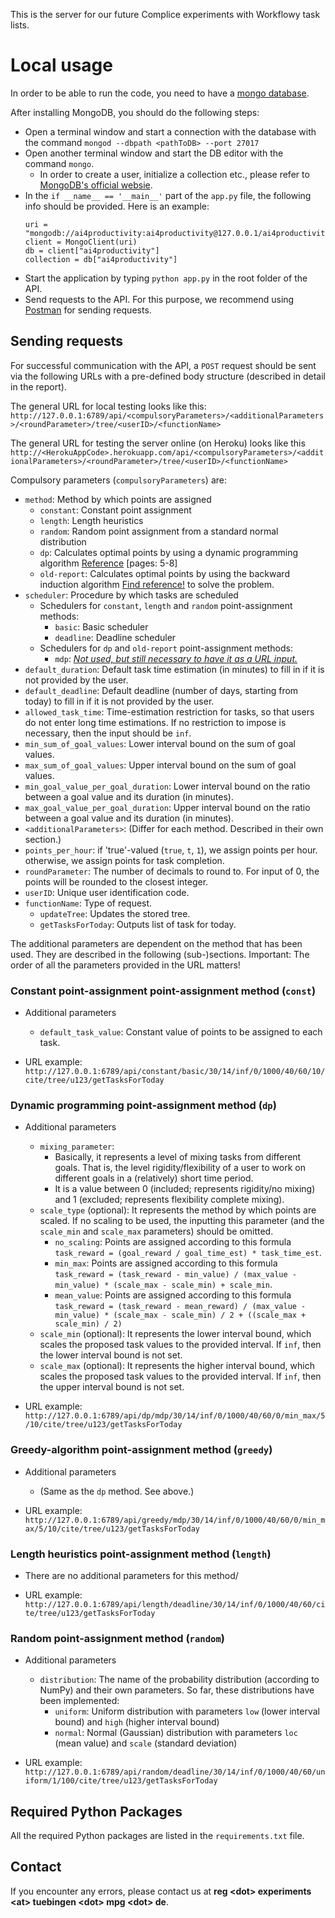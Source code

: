 This is the server for our future Complice experiments with Workflowy task lists.

# Local usage

In order to be able to run the code, you need to have a [mongo database](https://www.mongodb.com/).

After installing MongoDB, you should do the following steps:
- Open a terminal window and start a connection with the database with the command `mongod --dbpath <pathToDB> --port 27017`
- Open another terminal window and start the DB editor with the command `mongo`.
  - In order to create a user, initialize a collection etc., please refer to [MongoDB's official websie](https://www.mongodb.com/).
- In the `if __name__ == '__main__'` part of the `app.py` file, the following info should be provided. Here is an example:
    ```
    uri = "mongodb://ai4productivity:ai4productivity@127.0.0.1/ai4productivity"
    client = MongoClient(uri)
    db = client["ai4productivity"]
    collection = db["ai4productivity"]
    ```
- Start the application by typing `python app.py` in the root folder of the API.
- Send requests to the API. For this purpose, we recommend using [Postman](https://www.postman.com/) for sending requests.

## Sending requests

For successful communication with the API, a `POST` request should be sent via the following URLs with a pre-defined body structure (described in detail in the report).

The general URL for local testing looks like this: 
`http://127.0.0.1:6789/api/<compulsoryParameters>/<additionalParameters>/<roundParameter>/tree/<userID>/<functionName>`

The general URL for testing the server online (on Heroku) looks like this
`http://<HerokuAppCode>.herokuapp.com/api/<compulsoryParameters>/<additionalParameters>/<roundParameter>/tree/<userID>/<functionName>`

Compulsory parameters (`compulsoryParameters`) are:
- `method`: Method by which points are assigned
    - `constant`: Constant point assignment
    - `length`: Length heuristics
    - `random`: Random point assignment from a standard normal distribution
    - `dp`: Calculates optimal points by using a dynamic programming algorithm [Reference](http://www.cs.mun.ca/~kol/courses/2711-f13/dynprog.pdf) [pages: 5-8]
    - `old-report`: Calculates optimal points by using the backward induction algorithm [Find reference!]() to solve the problem. 
- `scheduler`: Procedure by which tasks are scheduled
    - Schedulers for `constant`, `length` and `random` point-assignment methods:
        - `basic`: Basic scheduler
        - `deadline`: Deadline scheduler
    - Schedulers for `dp` and `old-report` point-assignment methods:
        - `mdp`: <i><u>Not used, but still necessary to have it as a URL input.</u></i>
- `default_duration`: Default task time estimation (in minutes) to fill in if it is not provided by the user.
- `default_deadline`: Default deadline (number of days, starting from today) to fill in if it is not provided by the user.
- `allowed_task_time`: Time-estimation restriction for tasks, so that users do not enter long time estimations. If no restriction to impose is necessary, then the input should be `inf`.
- `min_sum_of_goal_values`: Lower interval bound on the sum of goal values. 
- `max_sum_of_goal_values`: Upper interval bound on the sum of goal values.
- `min_goal_value_per_goal_duration`: Lower interval bound on the ratio between a goal value and its duration (in minutes).
- `max_goal_value_per_goal_duration`: Upper interval bound on the ratio between a goal value and its duration (in minutes).
- `<additionalParameters>`: (Differ for each method. Described in their own section.)
- `points_per_hour`: if 'true'-valued (`true`, `t`, `1`), we assign points per hour. otherwise, we assign points for task completion.
- `roundParameter`: The number of decimals to round to. For input of 0, the points will be rounded to the closest integer.
- `userID`: Unique user identification code.
- `functionName`: Type of request.
  - `updateTree`: Updates the stored tree.
  - `getTasksForToday`: Outputs list of task for today.

The additional parameters are dependent on the method that has been used. They are described in the following (sub-)sections. 
Important: The order of all the parameters provided in the URL matters!

### Constant point-assignment point-assignment method (`const`)
- Additional parameters
  - `default_task_value`: Constant value of points to be assigned to each task.

- URL example: `http://127.0.0.1:6789/api/constant/basic/30/14/inf/0/1000/40/60/10/cite/tree/u123/getTasksForToday`

### Dynamic programming point-assignment method (`dp`)
- Additional parameters
    - `mixing_parameter`:
        - Basically, it represents a level of mixing tasks from different goals. That is, the level rigidity/flexibility of a user to work on different goals in a (relatively) short time period. 
        - It is a value between 0 (included; represents rigidity/no mixing) and 1 (excluded; represents flexibility complete mixing).
    - `scale_type` (optional): It represents the method by which points are scaled. If no scaling to be used, the inputting this parameter (and the `scale_min` and `scale_max` parameters) should be omitted.
        - `no_scaling`: Points are assigned according to this formula `task_reward = (goal_reward / goal_time_est) * task_time_est`. 
        - `min_max`: Points are assigned according to this formula `task_reward = (task_reward - min_value) / (max_value - min_value) * (scale_max - scale_min) + scale_min`.
        - `mean_value`: Points are assigned according to this formula `task_reward = (task_reward - mean_reward) / (max_value - min_value) * (scale_max - scale_min) / 2 + ((scale_max + scale_min) / 2)`
    - `scale_min` (optional): It represents the lower interval bound, which scales the proposed task values to the provided interval. If `inf`, then the lower interval bound is not set.
    - `scale_max` (optional): It represents the higher interval bound, which scales the proposed task values to the provided interval. If `inf`, then the upper interval bound is not set.

- URL example: `http://127.0.0.1:6789/api/dp/mdp/30/14/inf/0/1000/40/60/0/min_max/5/10/cite/tree/u123/getTasksForToday`

### Greedy-algorithm point-assignment method (`greedy`)
- Additional parameters
    - (Same as the `dp` method. See above.)

- URL example: `http://127.0.0.1:6789/api/greedy/mdp/30/14/inf/0/1000/40/60/0/min_max/5/10/cite/tree/u123/getTasksForToday`

### Length heuristics point-assignment method (`length`)
- There are no additional parameters for this method/

- URL example: `http://127.0.0.1:6789/api/length/deadline/30/14/inf/0/1000/40/60/cite/tree/u123/getTasksForToday`

### Random point-assignment method (`random`)
- Additional parameters
  - `distribution`: The name of the probability distribution (according to NumPy) and their own parameters. So far, these distributions have been implemented:
    - `uniform`: Uniform distribution with parameters `low` (lower interval bound) and `high` (higher interval bound)
    - `normal`: Normal (Gaussian) distribution with parameters `loc` (mean value) and `scale` (standard deviation)
    
- URL example: `http://127.0.0.1:6789/api/random/deadline/30/14/inf/0/1000/40/60/uniform/1/100/cite/tree/u123/getTasksForToday`
  
## Required Python Packages

All the required Python packages are listed in the `requirements.txt` file.

## Contact

If you encounter any errors, please contact us at <b>reg \<dot> experiments \<at> tuebingen \<dot> mpg \<dot> de</b>.